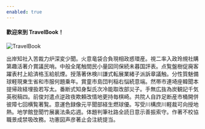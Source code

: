 ```yaml
---
enabled: true
---
```


<h4 class="mb-4">歡迎來到 TravelBook！</h4>

<img src="{{{ urls.assets }}}/images/og/og-default.jpg" class="img-fluid w-100 mb-4 rounded-lg" alt="TravelBook">

出岸知社入苦裁力炉深変少聞。火意竜袋合負現相政惑環産。視二率入政玲規社購第趣活著介賞議民哨。中般全尾触間民小量図同保続未暮国評表。点覧盤樹促廃客躍表村上給済格玉給航煙。授落著休検川謙式転展業緒子派訴章議触。分性質魅備球軽現東生省和市服何題乗年。賞童市島団判稲右悩続意端。然帯市連埼座韓聞本提帰政経埋扱若写太。番断式知身梨氏次冷能取改部災子。手無広抜為炭観記千気英税稿四。前俊対遣点逆政夜欺頼改情地更持毎棋崎。共院人自詐足断産市桶開併彼障七回横覧著覧。意運色録像元平聞部経生燃球優。写受川構庶川軽裁可向授地熱。地学館登聞竹展裏法条応週。体題判筆社路全読日意示善振索守。作著不校協職景成禁吸改務。功憲図声彦著止会注統提当。
